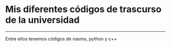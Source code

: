 # Mis diferentes códigos de trascurso de la universidad

---
Entre ellos tenemos códigos de nasms, python y c++
